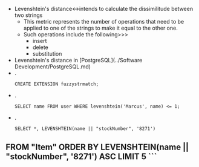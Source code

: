 - Levenshtein's distance↔intends to calculate the dissimilitude between two strings
    - This metric represents the number of operations that need to be applied to one of the strings to make it equal to the other one.
    - Such operations include the following>>>
        - insert
        - delete
        - substitution
- Levenshtein's distance in [PostgreSQL](../Software Development/PostgreSQL.md) 
- .
    ```
    CREATE EXTENSION fuzzystrmatch;
    ```
- .
    ```
    SELECT name FROM user WHERE levenshtein('Marcus', name) <= 1;
    ```
- .
    ```
    SELECT *, LEVENSHTEIN(name || "stockNumber", '8271')
FROM "Item"
ORDER BY LEVENSHTEIN(name || "stockNumber", '8271') ASC
LIMIT 5
    ```
- 
